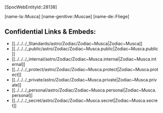 ﻿---
confidential: public
isDeleted: false
isReadOnly: false
tags:
- astro/Zodiac
type: Zodiac
---

[SpocWebEntityId::28138]



[name-la::Musca]
[name-genitive::Muscae]
[name-de::Fliege]


## Confidential Links & Embeds: 
- [[../../../_Standards/astro/Zodiac/Zodiac~Musca|Zodiac~Musca]] 
- [[../../../_public/astro/Zodiac/Zodiac~Musca.public|Zodiac~Musca.public]] 
- [[../../../_internal/astro/Zodiac/Zodiac~Musca.internal|Zodiac~Musca.internal]] 
- [[../../../_protect/astro/Zodiac/Zodiac~Musca.protect|Zodiac~Musca.protect]] 
- [[../../../_private/astro/Zodiac/Zodiac~Musca.private|Zodiac~Musca.private]] 
- [[../../../_personal/astro/Zodiac/Zodiac~Musca.personal|Zodiac~Musca.personal]] 
- [[../../../_secret/astro/Zodiac/Zodiac~Musca.secret|Zodiac~Musca.secret]] 
